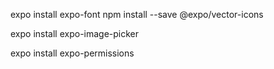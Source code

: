 expo install expo-font
npm install --save @expo/vector-icons

<!-- to only use image gallery of take simple image with camera -->
expo install expo-image-picker

<!-- To ask for permissions -->
expo install expo-permissions
